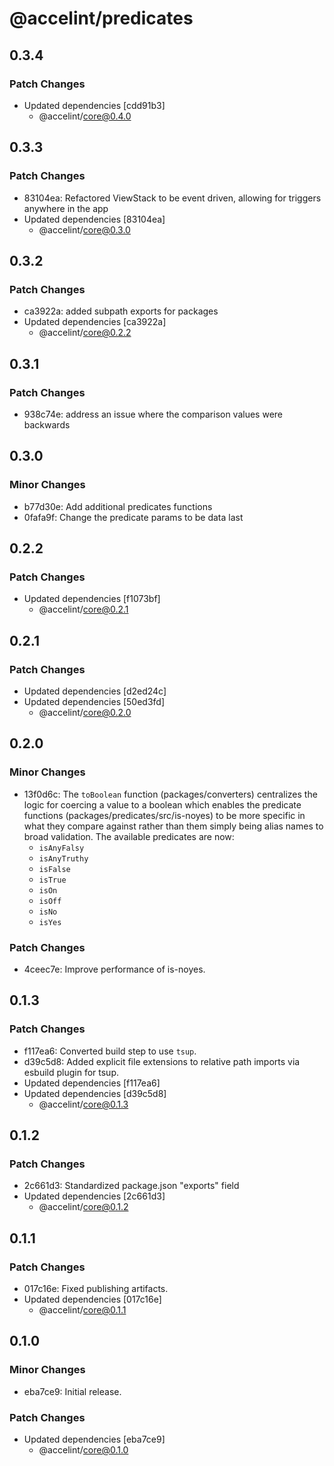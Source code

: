 # @accelint/predicates

## 0.3.4

### Patch Changes

- Updated dependencies [cdd91b3]
  - @accelint/core@0.4.0

## 0.3.3

### Patch Changes

- 83104ea: Refactored ViewStack to be event driven, allowing for triggers anywhere in the app
- Updated dependencies [83104ea]
  - @accelint/core@0.3.0

## 0.3.2

### Patch Changes

- ca3922a: added subpath exports for packages
- Updated dependencies [ca3922a]
  - @accelint/core@0.2.2

## 0.3.1

### Patch Changes

- 938c74e: address an issue where the comparison values were backwards

## 0.3.0

### Minor Changes

- b77d30e: Add additional predicates functions
- 0fafa9f: Change the predicate params to be data last

## 0.2.2

### Patch Changes

- Updated dependencies [f1073bf]
  - @accelint/core@0.2.1

## 0.2.1

### Patch Changes

- Updated dependencies [d2ed24c]
- Updated dependencies [50ed3fd]
  - @accelint/core@0.2.0

## 0.2.0

### Minor Changes

- 13f0d6c: The `toBoolean` function (packages/converters) centralizes the logic for coercing a value
  to a boolean which enables the predicate functions (packages/predicates/src/is-noyes) to
  be more specific in what they compare against rather than them simply being alias names
  to broad validation. The available predicates are now:
  - `isAnyFalsy`
  - `isAnyTruthy`
  - `isFalse`
  - `isTrue`
  - `isOn`
  - `isOff`
  - `isNo`
  - `isYes`

### Patch Changes

- 4ceec7e: Improve performance of is-noyes.

## 0.1.3

### Patch Changes

- f117ea6: Converted build step to use `tsup`.
- d39c5d8: Added explicit file extensions to relative path imports via esbuild plugin for tsup.
- Updated dependencies [f117ea6]
- Updated dependencies [d39c5d8]
  - @accelint/core@0.1.3

## 0.1.2

### Patch Changes

- 2c661d3: Standardized package.json "exports" field
- Updated dependencies [2c661d3]
  - @accelint/core@0.1.2

## 0.1.1

### Patch Changes

- 017c16e: Fixed publishing artifacts.
- Updated dependencies [017c16e]
  - @accelint/core@0.1.1

## 0.1.0

### Minor Changes

- eba7ce9: Initial release.

### Patch Changes

- Updated dependencies [eba7ce9]
  - @accelint/core@0.1.0
